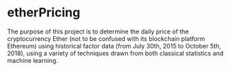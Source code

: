 # etherPricing
The purpose of this project is to determine the daily price of the cryptocurrency Ether (not to be confused with its blockchain platform Ethereum) using historical factor data (from July 30th, 2015 to October 5th, 2018), using a variety of techniques drawn from both classical statistics and machine learning.
